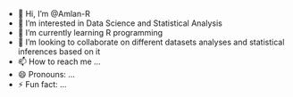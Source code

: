 - 👋 Hi, I’m @Amlan-R
- 👀 I’m interested in Data Science and Statistical Analysis
- 🌱 I’m currently learning R programming
- 💞️ I’m looking to collaborate on different datasets analyses and statistical inferences based on it
- 📫 How to reach me ...
- 😄 Pronouns: ...
- ⚡ Fun fact: ...

<!---
Amlan-R/Amlan-R is a ✨ special ✨ repository because its `README.md` (this file) appears on your GitHub profile.
You can click the Preview link to take a look at your changes.
--->
